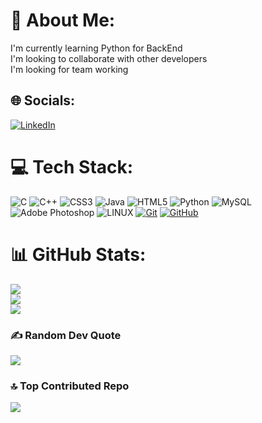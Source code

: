 # 💫 About Me:
I'm currently learning Python for BackEnd<br>I'm looking to collaborate with other developers<br>I'm looking for team working


## 🌐 Socials:
[![LinkedIn](https://img.shields.io/badge/LinkedIn-%230077B5.svg?logo=linkedin&logoColor=white)](https://linkedin.com/in/justin-hdez) 

# 💻 Tech Stack:
![C](https://img.shields.io/badge/c-%2300599C.svg?style=for-the-badge&logo=c&logoColor=white) ![C++](https://img.shields.io/badge/c++-%2300599C.svg?style=for-the-badge&logo=c%2B%2B&logoColor=white) ![CSS3](https://img.shields.io/badge/css3-%231572B6.svg?style=for-the-badge&logo=css3&logoColor=white) ![Java](https://img.shields.io/badge/java-%23ED8B00.svg?style=for-the-badge&logo=java&logoColor=white) ![HTML5](https://img.shields.io/badge/html5-%23E34F26.svg?style=for-the-badge&logo=html5&logoColor=white) ![Python](https://img.shields.io/badge/python-3670A0?style=for-the-badge&logo=python&logoColor=ffdd54) ![MySQL](https://img.shields.io/badge/mysql-%2300f.svg?style=for-the-badge&logo=mysql&logoColor=white) ![Adobe Photoshop](https://img.shields.io/badge/adobephotoshop-%2331A8FF.svg?style=for-the-badge&logo=adobephotoshop&logoColor=white) ![LINUX](https://img.shields.io/badge/Linux-FCC624?style=for-the-badge&logo=linux&logoColor=black) [![Git](https://img.shields.io/badge/-f14e32?style=for-the-badge&logo=git&logoColor=white&labelColor=101010)](https://git-scm.com/) [![GitHub](https://img.shields.io/badge/GitHub-Web-blue?style=for-the-badge&logo=github&logoColor=white&labelColor=101010)](https://github.com/)
# 📊 GitHub Stats:
![](https://github-readme-stats.vercel.app/api?username=IzaBlake&theme=radical&hide_border=false&include_all_commits=false&count_private=false)<br/>
![](https://github-readme-streak-stats.herokuapp.com/?user=IzaBlake&theme=radical&hide_border=false)<br/>
![](https://github-readme-stats.vercel.app/api/top-langs/?username=IzaBlake&theme=radical&hide_border=false&include_all_commits=false&count_private=false&layout=compact)

### ✍️ Random Dev Quote
![](https://quotes-github-readme.vercel.app/api?type=horizontal&theme=radical)

### 🔝 Top Contributed Repo
![](https://github-contributor-stats.vercel.app/api?username=IzaBlake&limit=5&theme=dark&combine_all_yearly_contributions=true)

<!-- Proudly created with GPRM ( https://gprm.itsvg.in ) -->
